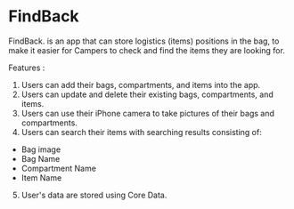 # FindBack

FindBack. is an app that can store logistics (items) positions in the bag, to make it easier for Campers to check and find the items they are looking for. 

Features : 
1. Users can add their bags, compartments, and items into the app. 
2. Users can update and delete their existing bags, compartments, and items.
3. Users can use their iPhone camera to take pictures of their bags and compartments. 
4. Users can search their items with searching results consisting of:
- Bag image 
- Bag Name 
- Compartment Name 
- Item Name 
5. User's data are stored using Core Data.
